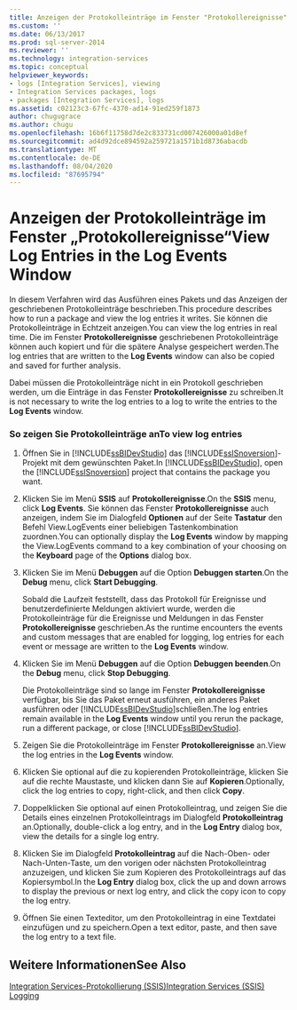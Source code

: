 ```yaml
---
title: Anzeigen der Protokolleinträge im Fenster "Protokollereignisse" | Microsoft-Dokumentation
ms.custom: ''
ms.date: 06/13/2017
ms.prod: sql-server-2014
ms.reviewer: ''
ms.technology: integration-services
ms.topic: conceptual
helpviewer_keywords:
- logs [Integration Services], viewing
- Integration Services packages, logs
- packages [Integration Services], logs
ms.assetid: c02123c3-67fc-4370-ad14-91ed259f1873
author: chugugrace
ms.author: chugu
ms.openlocfilehash: 16b6f11758d7de2c833731cd007426000a01d8ef
ms.sourcegitcommit: ad4d92dce894592a259721a1571b1d8736abacdb
ms.translationtype: MT
ms.contentlocale: de-DE
ms.lasthandoff: 08/04/2020
ms.locfileid: "87695794"
---
```

# <a name="view-log-entries-in-the-log-events-window"></a><span data-ttu-id="b5f6b-102">Anzeigen der Protokolleinträge im Fenster „Protokollereignisse“</span><span class="sxs-lookup"><span data-stu-id="b5f6b-102">View Log Entries in the Log Events Window</span></span>
  <span data-ttu-id="b5f6b-103">In diesem Verfahren wird das Ausführen eines Pakets und das Anzeigen der geschriebenen Protokolleinträge beschrieben.</span><span class="sxs-lookup"><span data-stu-id="b5f6b-103">This procedure describes how to run a package and view the log entries it writes.</span></span> <span data-ttu-id="b5f6b-104">Sie können die Protokolleinträge in Echtzeit anzeigen.</span><span class="sxs-lookup"><span data-stu-id="b5f6b-104">You can view the log entries in real time.</span></span> <span data-ttu-id="b5f6b-105">Die im Fenster **Protokollereignisse** geschriebenen Protokolleinträge können auch kopiert und für die spätere Analyse gespeichert werden.</span><span class="sxs-lookup"><span data-stu-id="b5f6b-105">The log entries that are written to the **Log Events** window can also be copied and saved for further analysis.</span></span>  
  
 <span data-ttu-id="b5f6b-106">Dabei müssen die Protokolleinträge nicht in ein Protokoll geschrieben werden, um die Einträge in das Fenster **Protokollereignisse** zu schreiben.</span><span class="sxs-lookup"><span data-stu-id="b5f6b-106">It is not necessary to write the log entries to a log to write the entries to the **Log Events** window.</span></span>  
  
### <a name="to-view-log-entries"></a><span data-ttu-id="b5f6b-107">So zeigen Sie Protokolleinträge an</span><span class="sxs-lookup"><span data-stu-id="b5f6b-107">To view log entries</span></span>  
  
1.  <span data-ttu-id="b5f6b-108">Öffnen Sie in [!INCLUDE[ssBIDevStudio](../includes/ssbidevstudio-md.md)] das [!INCLUDE[ssISnoversion](../includes/ssisnoversion-md.md)]-Projekt mit dem gewünschten Paket.</span><span class="sxs-lookup"><span data-stu-id="b5f6b-108">In [!INCLUDE[ssBIDevStudio](../includes/ssbidevstudio-md.md)], open the [!INCLUDE[ssISnoversion](../includes/ssisnoversion-md.md)] project that contains the package you want.</span></span>  
  
2.  <span data-ttu-id="b5f6b-109">Klicken Sie im Menü **SSIS** auf **Protokollereignisse**.</span><span class="sxs-lookup"><span data-stu-id="b5f6b-109">On the **SSIS** menu, click **Log Events**.</span></span> <span data-ttu-id="b5f6b-110">Sie können das Fenster **Protokollereignisse** auch anzeigen, indem Sie im Dialogfeld **Optionen** auf der Seite **Tastatur** den Befehl View.LogEvents einer beliebigen Tastenkombination zuordnen.</span><span class="sxs-lookup"><span data-stu-id="b5f6b-110">You can optionally display the **Log Events** window by mapping the View.LogEvents command to a key combination of your choosing on the **Keyboard** page of the **Options** dialog box.</span></span>  
  
3.  <span data-ttu-id="b5f6b-111">Klicken Sie im Menü **Debuggen** auf die Option **Debuggen starten**.</span><span class="sxs-lookup"><span data-stu-id="b5f6b-111">On the **Debug** menu, click **Start Debugging**.</span></span>  
  
     <span data-ttu-id="b5f6b-112">Sobald die Laufzeit feststellt, dass das Protokoll für Ereignisse und benutzerdefinierte Meldungen aktiviert wurde, werden die Protokolleinträge für die Ereignisse und Meldungen in das Fenster **Protokollereignisse** geschrieben.</span><span class="sxs-lookup"><span data-stu-id="b5f6b-112">As the runtime encounters the events and custom messages that are enabled for logging, log entries for each event or message are written to the **Log Events** window.</span></span>  
  
4.  <span data-ttu-id="b5f6b-113">Klicken Sie im Menü **Debuggen** auf die Option **Debuggen beenden**.</span><span class="sxs-lookup"><span data-stu-id="b5f6b-113">On the **Debug** menu, click **Stop Debugging**.</span></span>  
  
     <span data-ttu-id="b5f6b-114">Die Protokolleinträge sind so lange im Fenster **Protokollereignisse** verfügbar, bis Sie das Paket erneut ausführen, ein anderes Paket ausführen oder [!INCLUDE[ssBIDevStudio](../includes/ssbidevstudio-md.md)]schließen.</span><span class="sxs-lookup"><span data-stu-id="b5f6b-114">The log entries remain available in the **Log Events** window until you rerun the package, run a different package, or close [!INCLUDE[ssBIDevStudio](../includes/ssbidevstudio-md.md)].</span></span>  
  
5.  <span data-ttu-id="b5f6b-115">Zeigen Sie die Protokolleinträge im Fenster **Protokollereignisse** an.</span><span class="sxs-lookup"><span data-stu-id="b5f6b-115">View the log entries in the **Log Events** window.</span></span>  
  
6.  <span data-ttu-id="b5f6b-116">Klicken Sie optional auf die zu kopierenden Protokolleinträge, klicken Sie auf die rechte Maustaste, und klicken dann Sie auf **Kopieren**.</span><span class="sxs-lookup"><span data-stu-id="b5f6b-116">Optionally, click the log entries to copy, right-click, and then click **Copy**.</span></span>  
  
7.  <span data-ttu-id="b5f6b-117">Doppelklicken Sie optional auf einen Protokolleintrag, und zeigen Sie die Details eines einzelnen Protokolleintrags im Dialogfeld **Protokolleintrag** an.</span><span class="sxs-lookup"><span data-stu-id="b5f6b-117">Optionally, double-click a log entry, and in the **Log Entry** dialog box, view the details for a single log entry.</span></span>  
  
8.  <span data-ttu-id="b5f6b-118">Klicken Sie im Dialogfeld **Protokolleintrag** auf die Nach-Oben- oder Nach-Unten-Taste, um den vorigen oder nächsten Protokolleintrag anzuzeigen, und klicken Sie zum Kopieren des Protokolleintrags auf das Kopiersymbol.</span><span class="sxs-lookup"><span data-stu-id="b5f6b-118">In the **Log Entry** dialog box, click the up and down arrows to display the previous or next log entry, and click the copy icon to copy the log entry.</span></span>  
  
9. <span data-ttu-id="b5f6b-119">Öffnen Sie einen Texteditor, um den Protokolleintrag in eine Textdatei einzufügen und zu speichern.</span><span class="sxs-lookup"><span data-stu-id="b5f6b-119">Open a text editor, paste, and then save the log entry to a text file.</span></span>  
  
## <a name="see-also"></a><span data-ttu-id="b5f6b-120">Weitere Informationen</span><span class="sxs-lookup"><span data-stu-id="b5f6b-120">See Also</span></span>  
 [<span data-ttu-id="b5f6b-121">Integration Services-Protokollierung &#40;SSIS&#41;</span><span class="sxs-lookup"><span data-stu-id="b5f6b-121">Integration Services &#40;SSIS&#41; Logging</span></span>](performance/integration-services-ssis-logging.md)  
  
  
